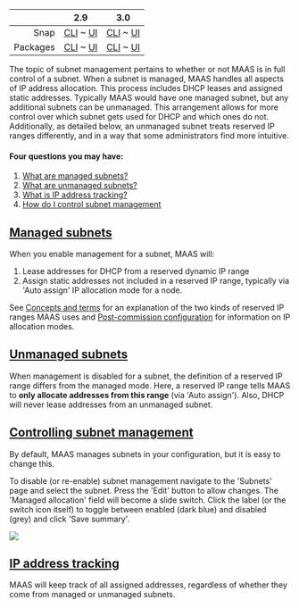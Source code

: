 ||2.9|3.0|
|-----:|:-----:|:-----:|
Snap|[CLI](/t/subnet-management-snap-2-9-cli/3118) ~ [UI](/t/subnet-management-snap-2-9-ui/3119)|[CLI](/t/subnet-management-snap-3-0-cli/4109) ~ [UI](/t/subnet-management-snap-3-0-ui/4110)|
Packages|[CLI](/t/subnet-management-deb-2-9-cli/3124) ~ [UI](/t/subnet-management-deb-2-9-ui/3125)|[CLI](/t/subnet-management-deb-3-0-cli/4111) ~ [UI](/t/subnet-management-deb-3-0-ui/4112)|

The topic of subnet management pertains to whether or not MAAS is in full control of a subnet. When a subnet is managed, MAAS handles all aspects of IP address allocation. This process includes DHCP leases and assigned static addresses. Typically MAAS would have one managed subnet, but any additional subnets can be unmanaged. This arrangement allows for more control over which subnet gets used for DHCP and which ones do not. Additionally, as detailed below, an unmanaged subnet treats reserved IP ranges differently, and in a way that some administrators find more intuitive.

<!--   snap-2-9-cli   deb-2-9-cli snap-3-0-cli deb-3-0-cli 
#### Seven questions you may have:

1. [What are managed subnets?](#heading--managed-subnets)
2. [What are unmanaged subnets?](#heading--unmanaged-subnets)
3. [What is IP address tracking?](#heading--ip-address-tracking)
4. [How do I control subnet management](#heading--controlling-subnet-management)
5. [How do I determine a fabric ID to use in other CLI subnet calls?](#heading--determine-fabric-id)
6. [How do I set a default gateway with the CLI?](#heading--default-gateway)
7. [How do i set the DNS server with the CLI?](#heading--set-dns-server)
  snap-2-9-cli   deb-2-9-cli snap-3-0-cli deb-3-0-cli  -->

#### Four questions you may have:

1. [What are managed subnets?](#heading--managed-subnets)
2. [What are unmanaged subnets?](#heading--unmanaged-subnets)
3. [What is IP address tracking?](#heading--ip-address-tracking)
4. [How do I control subnet management](#heading--controlling-subnet-management)

<a href="#heading--managed-subnets"><h2 id="heading--managed-subnets">Managed subnets</h2></a>

When you enable management for a subnet, MAAS will:

1.   Lease addresses for DHCP from a reserved dynamic IP range
2.   Assign static addresses not included in a reserved IP range, typically via 'Auto assign' IP allocation mode for a node.

<!-- deb-2-9-cli
See [Concepts and terms](/t/concepts-and-terms/785#heading--ip-ranges) for an explanation of the two kinds of reserved IP ranges MAAS uses and [Post-commission configuration](/t/commission-machines/2476#heading--post-commission-configuration) for information on IP allocation modes.
 deb-2-9-cli -->

<!-- deb-2-9-ui
See [Concepts and terms](/t/concepts-and-terms/785#heading--ip-ranges) for an explanation of the two kinds of reserved IP ranges MAAS uses and [Post-commission configuration](/t/commission-machines/2477#heading--post-commission-configuration) for information on IP allocation modes.
 deb-2-9-ui -->

<!-- deb-3-0-cli
See [Concepts and terms](/t/concepts-and-terms/785#heading--ip-ranges) for an explanation of the two kinds of reserved IP ranges MAAS uses and [Post-commission configuration](/t/commission-machines/3875#heading--post-commission-configuration) for information on IP allocation modes.
 deb-3-0-cli -->

<!-- deb-3-0-ui
See [Concepts and terms](/t/concepts-and-terms/785#heading--ip-ranges) for an explanation of the two kinds of reserved IP ranges MAAS uses and [Post-commission configuration](/t/commission-machines/3876#heading--post-commission-configuration) for information on IP allocation modes.
 deb-3-0-ui -->

<!-- snap-2-9-cli
See [Concepts and terms](/t/concepts-and-terms/785#heading--ip-ranges) for an explanation of the two kinds of reserved IP ranges MAAS uses and [Post-commission configuration](/t/commission-machines/2470#heading--post-commission-configuration) for information on IP allocation modes.
 snap-2-9-cli -->

<!-- snap-2-9-ui
See [Concepts and terms](/t/concepts-and-terms/785#heading--ip-ranges) for an explanation of the two kinds of reserved IP ranges MAAS uses and [Post-commission configuration](/t/commission-machines/2471#heading--post-commission-configuration) for information on IP allocation modes.
 snap-2-9-ui -->

<!-- snap-3-0-cli
See [Concepts and terms](/t/concepts-and-terms/785#heading--ip-ranges) for an explanation of the two kinds of reserved IP ranges MAAS uses and [Post-commission configuration](/t/commission-machines/3873#heading--post-commission-configuration) for information on IP allocation modes.
 snap-3-0-cli -->

See [Concepts and terms](/t/concepts-and-terms/785#heading--ip-ranges) for an explanation of the two kinds of reserved IP ranges MAAS uses and [Post-commission configuration](/t/commission-machines/3874#heading--post-commission-configuration) for information on IP allocation modes.

<a href="#heading--unmanaged-subnets"><h2 id="heading--unmanaged-subnets">Unmanaged subnets</h2></a>

When management is disabled for a subnet, the definition of a reserved IP range differs from the managed mode. Here, a reserved IP range tells MAAS to **only allocate addresses from this range** (via 'Auto assign'). Also, DHCP will never lease addresses from an unmanaged subnet.

<a href="#heading--controlling-subnet-management"><h2 id="heading--controlling-subnet-management">Controlling subnet management</h2></a>

By default, MAAS manages subnets in your configuration, but it is easy to change this.

To disable (or re-enable) subnet management navigate to the 'Subnets' page and select the subnet. Press the 'Edit' button to allow changes. The 'Managed allocation' field will become a slide switch. Click the label (or the switch icon itself) to toggle between enabled (dark blue) and disabled (grey) and click 'Save summary'.

<a href="https://assets.ubuntu.com/v1/e5d80c8c-installconfig-network-subnet-management__2.6-management-toggle.png" target = "_blank"><img src="https://assets.ubuntu.com/v1/e5d80c8c-installconfig-network-subnet-management__2.6-management-toggle.png"></a>

<!--   snap-2-9-cli   deb-2-9-cli snap-3-0-cli deb-3-0-cli 

To enable or disable subnet management:

``` bash
maas $PROFILE subnet update $SUBNET_CIDR managed=false|true
```

For example, to disable:

``` bash
maas $PROFILE subnet update 192.168.1.0/24 managed=false
```

You can use the subnet's ID in place of the CIDR address.
  snap-2-9-cli   deb-2-9-cli snap-3-0-cli deb-3-0-cli -->

<!--   snap-2-9-cli   deb-2-9-cli snap-3-0-cli deb-3-0-cli
<a href="#heading--determine-fabric-id"><h2 id="heading--determine-fabric-id">Determine fabric ID</h2></a>

To determine a fabric ID based on a subnet address:

```
FABRIC_ID=$(maas $PROFILE subnet read $SUBNET_CIDR \
    | grep fabric | cut -d ' ' -f 10 | cut -d '"' -f 2)
```

This may come in handy when you need a fabric ID for other CLI calls.

<a href="#heading--default-gateway"><h2 id="heading--default-gateway">Set a default gateway</h2></a>

To set the default gateway for a subnet:

```
maas $PROFILE subnet update $SUBNET_CIDR gateway_ip=$MY_GATEWAY
```

<a href="#heading--set-dns-server"><h2 id="heading--set-dns-server">Set a DNS server</h2></a>

To set the DNS server for a subnet:

```
maas $PROFILE subnet update $SUBNET_CIDR dns_servers=$MY_NAMESERVER
```

  snap-2-9-cli   deb-2-9-cli snap-3-0-cli deb-3-0-cli  -->

<a href="#heading--ip-address-tracking"><h2 id="heading--ip-address-tracking">IP address tracking</h2></a>

MAAS will keep track of all assigned addresses, regardless of whether they come from managed or unmanaged subnets.